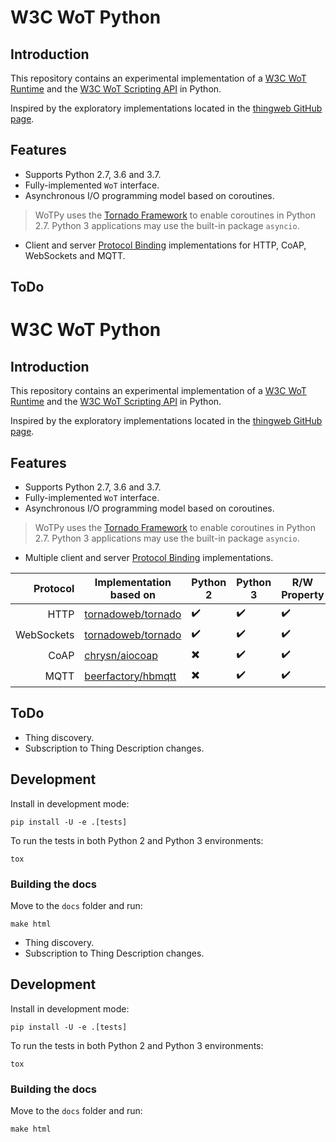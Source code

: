 # W3C WoT Python

## Introduction

This repository contains an experimental implementation of a [W3C WoT Runtime](https://github.com/w3c/wot-architecture/blob/master/terminology.md#wot-runtime) and the [W3C WoT Scripting API](https://w3c.github.io/wot-scripting-api/) in Python.

Inspired by the exploratory implementations located in the [thingweb GitHub page](https://github.com/thingweb).

## Features

* Supports Python 2.7, 3.6 and 3.7.
* Fully-implemented `WoT` interface.
* Asynchronous I/O programming model based on coroutines.

> WoTPy uses the [Tornado Framework](https://www.tornadoweb.org) to enable coroutines in Python 2.7. Python 3 applications may use the built-in package `asyncio`.

* Client and server [Protocol Binding](https://github.com/w3c/wot-architecture/blob/master/terminology.md#protocol-binding) implementations for HTTP, CoAP, WebSockets and MQTT.

## ToDo
# W3C WoT Python

## Introduction

This repository contains an experimental implementation of a [W3C WoT Runtime](https://github.com/w3c/wot-architecture/blob/master/terminology.md#wot-runtime) and the [W3C WoT Scripting API](https://w3c.github.io/wot-scripting-api/) in Python.

Inspired by the exploratory implementations located in the [thingweb GitHub page](https://github.com/thingweb).

## Features

* Supports Python 2.7, 3.6 and 3.7.
* Fully-implemented `WoT` interface.
* Asynchronous I/O programming model based on coroutines.

> WoTPy uses the [Tornado Framework](https://www.tornadoweb.org) to enable coroutines in Python 2.7. Python 3 applications may use the built-in package `asyncio`.

* Multiple client and server [Protocol Binding](https://github.com/w3c/wot-architecture/blob/master/terminology.md#protocol-binding) implementations.

|   Protocol | Implementation based on                                     | Python 2                 | Python 3           | R/W Property       | Observe Property   | Invoke Action      | Subscribe to Event |
|-----------:|-------------------------------------------------------------|--------------------------|--------------------|--------------------|--------------------|--------------------|--------------------|
| HTTP       | [tornadoweb/tornado](https://github.com/tornadoweb/tornado) | :heavy_check_mark:       | :heavy_check_mark: | :heavy_check_mark: | :heavy_check_mark: | :heavy_check_mark: | :heavy_check_mark: |
| WebSockets | [tornadoweb/tornado](https://github.com/tornadoweb/tornado) | :heavy_check_mark:       | :heavy_check_mark: | :heavy_check_mark: | :heavy_check_mark: | :heavy_check_mark: | :heavy_check_mark: |
| CoAP       | [chrysn/aiocoap](https://github.com/chrysn/aiocoap)         | :heavy_multiplication_x: | :heavy_check_mark: | :heavy_check_mark: | :heavy_check_mark: | :heavy_check_mark: | :heavy_check_mark: |
| MQTT       | [beerfactory/hbmqtt](https://github.com/beerfactory/hbmqtt) | :heavy_multiplication_x: | :heavy_check_mark: | :heavy_check_mark: | :heavy_check_mark: | :heavy_check_mark: | :heavy_check_mark: |

## ToDo

* Thing discovery.
* Subscription to Thing Description changes.

## Development

Install in development mode:

```
pip install -U -e .[tests]
```

To run the tests in both Python 2 and Python 3 environments:

```
tox
```

### Building the docs

Move to the `docs` folder and run:

```
make html
```
* Thing discovery.
* Subscription to Thing Description changes.

## Development

Install in development mode:

```
pip install -U -e .[tests]
```

To run the tests in both Python 2 and Python 3 environments:

```
tox
```

### Building the docs

Move to the `docs` folder and run:

```
make html
```